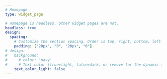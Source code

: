```yaml
---
# Homepage
type: widget_page

# Homepage is headless, other widget pages are not.
headless: true
design:
  spacing:
    # Customize the section spacing. Order is top, right, bottom, left.
    padding: ["20px", "0", "20px", "0"]
# design:
#   background:
#     # color: 'navy'
#     # Text color (true=light, false=dark, or remove for the dynamic theme color). 
    text_color_light: false
---
```

